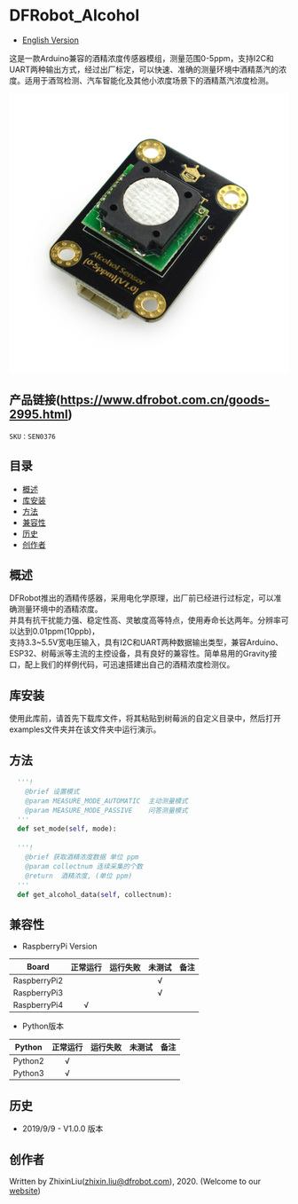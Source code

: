 # DFRobot_Alcohol
- [English Version](./README.md)

这是一款Arduino兼容的酒精浓度传感器模组，测量范围0-5ppm，支持I2C和UART两种输出方式，经过出厂标定，可以快速、准确的测量环境中酒精蒸汽的浓度。适用于酒驾检测、汽车智能化及其他小浓度场景下的酒精蒸汽浓度检测。

![正反面svg效果图](../../resources/images/sen0376.jpg)


## 产品链接(https://www.dfrobot.com.cn/goods-2995.html)

    SKU：SEN0376

## 目录

* [概述](#概述)
* [库安装](#库安装)
* [方法](#方法)
* [兼容性](#兼容性y)
* [历史](#历史)
* [创作者](#创作者)

## 概述

DFRobot推出的酒精传感器，采用电化学原理，出厂前已经进行过标定，可以准确测量环境中的酒精浓度。<br>并具有抗干扰能力强、稳定性高、灵敏度高等特点，使用寿命长达两年。分辨率可以达到0.01ppm(10ppb)，<br>支持3.3~5.5V宽电压输入，具有I2C和UART两种数据输出类型，兼容Arduino、ESP32、树莓派等主流的主控设备，具有良好的兼容性。简单易用的Gravity接口，配上我们的样例代码，可迅速搭建出自己的酒精浓度检测仪。

## 库安装
使用此库前，请首先下载库文件，将其粘贴到树莓派的自定义目录中，然后打开examples文件夹并在该文件夹中运行演示。

## 方法

```python
  '''!
    @brief 设置模式
    @param MEASURE_MODE_AUTOMATIC  主动测量模式
    @param MEASURE_MODE_PASSIVE    问答测量模式
  '''
  def set_mode(self, mode):

  '''!
    @brief 获取酒精浓度数据 单位 ppm
    @param collectnum 连续采集的个数
    @return  酒精浓度, (单位 ppm)
  '''
  def get_alcohol_data(self, collectnum):
```

## 兼容性

* RaspberryPi Version

| Board        | 正常运行  | 运行失败   | 未测试    | 备注
| ------------ | :-------: | :--------: | :------: | :-----: |
| RaspberryPi2 |           |            |    √     |         |
| RaspberryPi3 |           |            |    √     |         |
| RaspberryPi4 |     √     |            |          |         |

* Python版本

| Python  | 正常运行  | 运行失败   | 未测试    | 备注
| ------- | :-------: | :--------: | :------: | :-----: |
| Python2 |     √     |            |          |         |
| Python3 |     √     |            |          |         |


## 历史

- 2019/9/9 - V1.0.0 版本

## 创作者

Written by ZhixinLiu(zhixin.liu@dfrobot.com), 2020. (Welcome to our [website](https://www.dfrobot.com/))